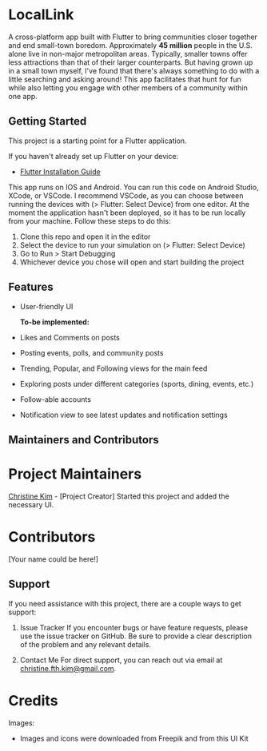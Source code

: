 # LocalLink

A cross-platform app built with Flutter to bring communities closer together and end small-town boredom. Approximately **45 million** people in the U.S. alone live in non-major metropolitan areas. Typically, smaller towns offer less attractions than that of their larger counterparts. But having grown up in a small town myself, I've found that there's always something to do with a little searching and asking around! This app facilitates that hunt for fun while also letting you engage with other members of a community within one app. 

## Getting Started

This project is a starting point for a Flutter application.

If you haven't already set up Flutter on your device:

- [Flutter Installation Guide](https://docs.flutter.dev/get-started/install)

This app runs on IOS and Android. You can run this code on Android Studio, XCode, or VSCode. I recommend VSCode, as you can choose between running the devices with (> Flutter: Select Device) from one editor. At the moment the application hasn't been deployed, so it has to be run locally from your machine. Follow these steps to do this:

1. Clone this repo and open it in the editor
2. Select the device to run your simulation on (> Flutter: Select Device)
3. Go to Run > Start Debugging
4. Whichever device you chose will open and start building the project

## Features

- User-friendly UI

  **To-be implemented:**
- Likes and Comments on posts
- Posting events, polls, and community posts
- Trending, Popular, and Following views for the main feed
- Exploring posts under different categories (sports, dining, events, etc.)
- Follow-able accounts
- Notification view to see latest updates and notification settings

## Maintainers and Contributors
# Project Maintainers
[Christine Kim](https://github.com/cfkim) - [Project Creator]
Started this project and added the necessary UI.

# Contributors
[Your name could be here!]

## Support

If you need assistance with this project, there are a couple ways to get support:

1. Issue Tracker
If you encounter bugs or have feature requests, please use the issue tracker on GitHub. Be sure to provide a clear description of the problem and any relevant details.

2. Contact Me
For direct support, you can reach out via email at christine.fth.kim@gmail.com.

# Credits
Images: 
- Images and icons were downloaded from Freepik and from this UI Kit
